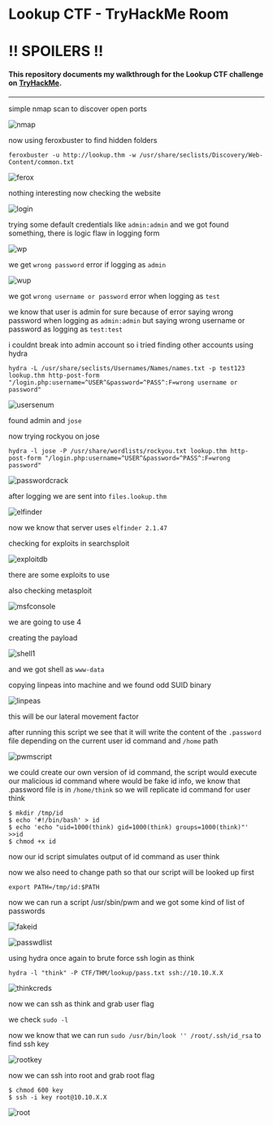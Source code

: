# Lookup CTF - TryHackMe Room
# **!! SPOILERS !!**
#### This repository documents my walkthrough for the **Lookup** CTF challenge on [TryHackMe](https://tryhackme.com/room/lookup). 
---

simple nmap scan to discover open ports

![nmap](img/nmap.png "nmap")

now using feroxbuster to find hidden folders

```
feroxbuster -u http://lookup.thm -w /usr/share/seclists/Discovery/Web-Content/common.txt
```

![ferox](img/ferox.png "ferox")

nothing interesting now checking the website

![login](img/login.png "login")

trying some default credentials like `admin:admin` and we got found something, there is logic flaw in logging form

![wp](img/wp.png "wp")

we get `wrong password` error if logging as `admin`

![wup](img/wup.png "wup")

we got `wrong username or password` error when logging as `test`
 
we know that user is admin for sure because of error saying wrong password when logging as `admin:admin`  but saying wrong username or password as logging as `test:test`

i couldnt break into admin account so i tried finding other accounts using hydra

```
hydra -L /usr/share/seclists/Usernames/Names/names.txt -p test123 lookup.thm http-post-form "/login.php:username=^USER^&password=^PASS^:F=wrong username or password" 
```

![usersenum](img/usersenum.png "usersenum")

found admin and `jose`

now trying rockyou on jose

```
hydra -l jose -P /usr/share/wordlists/rockyou.txt lookup.thm http-post-form "/login.php:username=^USER^&password=^PASS^:F=wrong password"
```

![passwordcrack](img/passwordcrack.png "passwordcrack")

after logging we are sent into `files.lookup.thm`

![elfinder](img/elfinder.png "elfinder")

now we know that server uses `elfinder 2.1.47`

checking for exploits in searchsploit

![exploitdb](img/exploitdb.png "exploitdb")

there are some exploits to use 

also checking metasploit 

![msfconsole](img/msfconsole.png "msfconsole")

we are going to use 4

creating the payload

![shell1](img/shell1.png "shell1")

and we got shell as `www-data`

copying linpeas into machine and we found odd SUID binary

![linpeas](img/linpeas.png "linpeas")

this will be our lateral movement factor

after running this script we see that it will write the content of the `.password` file depending on the current user id command and  `/home` path

![pwmscript](img/pwmscript.png "pwmscript")

we could create our own version of id command, the script would execute our malicious id command where would be fake id info, we know that .password file is in `/home/think` so we will replicate id command for user think 

```
$ mkdir /tmp/id
$ echo '#!/bin/bash' > id
$ echo 'echo "uid=1000(think) gid=1000(think) groups=1000(think)"' >>id
$ chmod +x id
```

now our id script simulates output of id command as user think

now we also need to change path so that our script will be looked up first 

```
export PATH=/tmp/id:$PATH
```

now we can run a script /usr/sbin/pwm and we got some kind of list of passwords 

![fakeid](img/fakeid.png "fakeid")

![passwdlist](img/passwdlist.png "passwdlist")


using hydra once again to brute force ssh login as think

```
hydra -l "think" -P CTF/THM/lookup/pass.txt ssh://10.10.X.X
```

![thinkcreds](img/thinkcreds.png "thinkcreds")

now we can ssh as think and grab user flag

we check `sudo -l`

now we know that we can run `sudo /usr/bin/look '' /root/.ssh/id_rsa` to find ssh key

![rootkey](img/rootkey.png "rootkey")

now we can ssh into root and grab root flag

```
$ chmod 600 key
$ ssh -i key root@10.10.X.X
```

![root](img/root.png "root")
